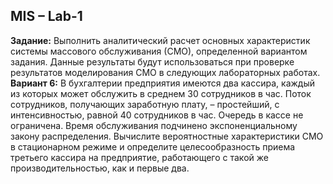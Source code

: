 MIS – Lab-1
-------------
**Задание:**
Выполнить аналитический расчет основных характеристик системы массового обслуживания (СМО), определенной вариантом задания. Данные результаты будут использоваться при проверке результатов моделирования СМО в следующих лабораторных работах.
**Вариант 6:**
В бухгалтерии предприятия имеются два кассира, каждый из которых может обслужить в среднем 30 сотрудников в час. Поток сотрудников, получающих заработную плату, – простейший, с интенсивностью, равной 40 сотрудников в час. Очередь в кассе не ограничена. Время обслуживания подчинено экспоненциальному закону распределения. Вычислите вероятностные характеристики СМО в стационарном режиме и определите целесообразность приема третьего кассира на предприятие, работающего с такой же производительностью, как и первые два.
